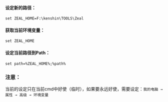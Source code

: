 #### 设定新的路径：
`set ZEAL_HOME=F:\kenshin\TOOLS\Zeal`

#### 获取当前环境变量：
`set ZEAL_HOME`

#### 设定当前路径到Path：
`set path=%ZEAL_HOME%;%path%`

### 注意：
当前的设定只在当前cmd中好使（临时），如果要永远好使，需要设定：`我的电脑 → 属性 → 高级 → 环境变量`